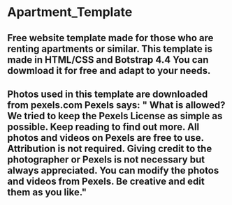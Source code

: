 # Apartment_Template
Free website template made for those who are renting apartments or similar.
This template is made in HTML/CSS and Botstrap 4.4
You can dowmload it for free and adapt to your needs.
---------------------------------------------------------------------
Photos used in this template are downloaded from pexels.com
Pexels says:
" What is allowed?
We tried to keep the Pexels License as simple as possible. Keep reading to find out more.
All photos and videos on Pexels are free to use.
Attribution is not required. Giving credit to the photographer or Pexels is not necessary but always appreciated.
You can modify the photos and videos from Pexels. Be creative and edit them as you like."
---------------------------------------------------------------------
